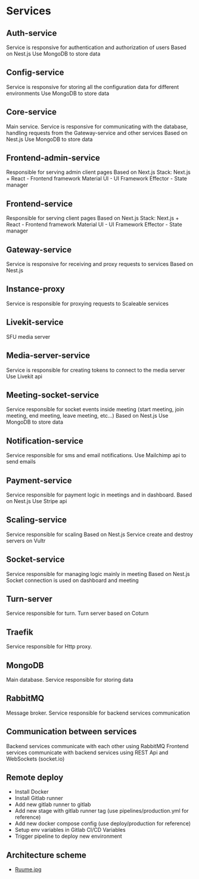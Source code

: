 # Services
## Auth-service
Service is responsive for authentication and authorization of users
Based on Nest.js
Use MongoDB to store data
## Config-service
Service is responsive for storing all the configuration data for different environments
Use MongoDB to store data
## Core-service
Main service. Service is responsive for communicating with the database, handling requests from the Gateway-service and other services
Based on Nest.js
Use MongoDB to store data
## Frontend-admin-service
Responsible for serving admin client pages
Based on Next.js
Stack:
Next.js  + React - Frontend framework
Material UI - UI Framework
Effector - State manager
## Frontend-service
Responsible for serving client pages
Based on Next.js
Stack:
Next.js  + React - Frontend framework
Material UI - UI Framework
Effector - State manager
## Gateway-service
Service is responsive for receiving and proxy requests to services
Based on Nest.js
## Instance-proxy
Service is responsible for proxying requests to Scaleable services
## Livekit-service
SFU media server
## Media-server-service
Service is responsible for creating tokens to connect to the media server
Use Livekit api
## Meeting-socket-service
Service responsible for socket events inside meeting (start meeting, join meeting, end meeting, leave meeting, etc…)
Based on Nest.js
Use MongoDB to store data
## Notification-service
Service responsible for sms and email notifications.
Use Mailchimp api to send emails
## Payment-service
Service responsible for payment logic in meetings and in dashboard.
Based on Nest.js
Use Stripe api
## Scaling-service
Service responsible for scaling
Based on Nest.js
Service create and destroy servers on Vultr
## Socket-service
Service responsible for managing logic mainly in meeting
Based on Nest.js
Socket connection is used on dashboard and meeting
## Turn-server
Service responsible for turn. Turn server based on Coturn
## Traefik
Service responsible for Http proxy.
## MongoDB
Main database. Service responsible for storing data
## RabbitMQ
Message broker. Service responsible for backend services communication
## Communication between services
Backend services communicate with each other using RabbitMQ
Frontend services communicate with backend services using REST Api and WebSockets (socket.io)


## Remote deploy
- Install Docker
- Install Gitlab runner
- Add new gitlab runner to gitlab
- Add new stage with gitlab runner tag (use pipelines/production.yml for reference)
- Add new docker compose config  (use deploy/production for reference)
- Setup env variables in Gitlab CI/CD Variables
- Trigger pipeline to deploy new environment


## Architecture scheme
- [Ruume.jpg](./assets/images/Ruume.jpg)